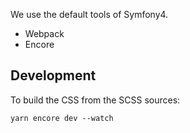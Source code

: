 
We use the default tools of Symfony4.

- Webpack
- Encore

## Development

To build the CSS from the SCSS sources:

    yarn encore dev --watch
